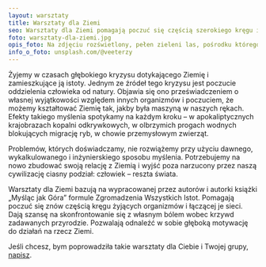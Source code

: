 ```yaml
---
layout: warsztaty
title: Warsztaty dla Ziemi
seo: Warsztaty dla Ziemi pomagają poczuć się częścią szerokiego kręgu istot żywych oraz odnaleźć w sobie głęboką motywację do działań na rzecz natury.
foto: warsztaty-dla-ziemi.jpg
opis_foto: Na zdjęciu rozświetlony, pełen zieleni las, pośrodku którego rośnie potężne drzewo o rozłożystych poskręcanych gałęziach.
info_o_foto: unsplash.com/@veeterzy
---
```

Żyjemy w czasach głębokiego kryzysu dotykającego Ziemię i zamieszkujące ją istoty. Jednym ze źródeł tego kryzysu jest poczucie oddzielenia człowieka od natury. Objawia się ono przeświadczeniem o własnej wyjątkowości względem innych organizmów i poczuciem, że możemy kształtować Ziemię tak, jakby była maszyną w naszych rękach. Efekty takiego myślenia spotykamy na każdym kroku – w apokaliptycznych krajobrazach kopalni odkrywkowych, w olbrzymich progach wodnych blokujących migrację ryb, w chowie przemysłowym zwierząt.

Problemów, których doświadczamy, nie rozwiążemy przy użyciu dawnego, wykalkulowanego i inżynierskiego sposobu myślenia. Potrzebujemy na nowo zbudować swoją relację z Ziemią i wyjść poza narzucony przez naszą cywilizację ciasny podział: człowiek – reszta świata.

Warsztaty dla Ziemi bazują na wypracowanej przez autorów i autorki książki „Myśląc jak Góra” formule Zgromadzenia Wszystkich Istot. Pomagają poczuć się znów częścią kręgu żyjących organizmów i łączącej je sieci. Dają szansę na skonfrontowanie się z własnym bólem wobec krzywd zadawanych przyrodzie. Pozwalają odnaleźć w sobie głęboką motywację do działań na rzecz Ziemi.

Jeśli chcesz, bym poprowadziła takie warsztaty dla Ciebie i Twojej grupy, [napisz](/kontakt/). 